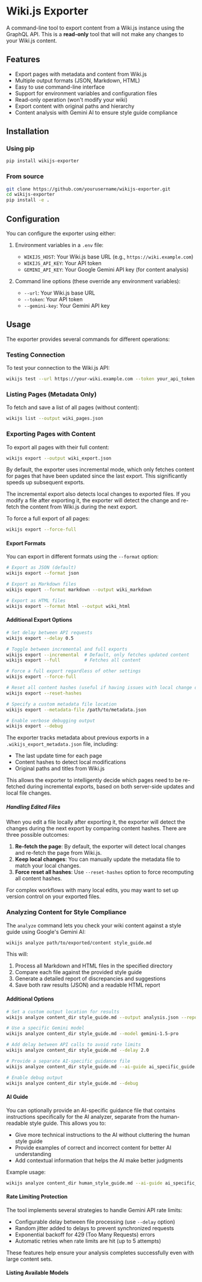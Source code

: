 # Wiki.js Exporter

A command-line tool to export content from a Wiki.js instance using the GraphQL API. This is a **read-only** tool that will not make any changes to your Wiki.js content.

## Features

- Export pages with metadata and content from Wiki.js
- Multiple output formats (JSON, Markdown, HTML)
- Easy to use command-line interface
- Support for environment variables and configuration files
- Read-only operation (won't modify your wiki)
- Export content with original paths and hierarchy
- Content analysis with Gemini AI to ensure style guide compliance

## Installation

### Using pip

```bash
pip install wikijs-exporter
```

### From source

```bash
git clone https://github.com/yourusername/wikijs-exporter.git
cd wikijs-exporter
pip install -e .
```

## Configuration

You can configure the exporter using either:

1. Environment variables in a `.env` file:
   - `WIKIJS_HOST`: Your Wiki.js base URL (e.g., `https://wiki.example.com`)
   - `WIKIJS_API_KEY`: Your API token
   - `GEMINI_API_KEY`: Your Google Gemini API key (for content analysis)

2. Command line options (these override any environment variables):
   - `--url`: Your Wiki.js base URL
   - `--token`: Your API token
   - `--gemini-key`: Your Gemini API key

## Usage

The exporter provides several commands for different operations:

### Testing Connection

To test your connection to the Wiki.js API:

```bash
wikijs test --url https://your-wiki.example.com --token your_api_token
```

### Listing Pages (Metadata Only)

To fetch and save a list of all pages (without content):

```bash
wikijs list --output wiki_pages.json
```

### Exporting Pages with Content

To export all pages with their full content:

```bash
wikijs export --output wiki_export.json
```

By default, the exporter uses incremental mode, which only fetches content for pages that have been updated since the last export. This significantly speeds up subsequent exports.

The incremental export also detects local changes to exported files. If you modify a file after exporting it, the exporter will detect the change and re-fetch the content from Wiki.js during the next export.

To force a full export of all pages:

```bash
wikijs export --force-full
```

#### Export Formats

You can export in different formats using the `--format` option:

```bash
# Export as JSON (default)
wikijs export --format json

# Export as Markdown files
wikijs export --format markdown --output wiki_markdown

# Export as HTML files
wikijs export --format html --output wiki_html
```

#### Additional Export Options

```bash
# Set delay between API requests
wikijs export --delay 0.5

# Toggle between incremental and full exports
wikijs export --incremental  # Default, only fetches updated content
wikijs export --full         # Fetches all content

# Force a full export regardless of other settings
wikijs export --force-full

# Reset all content hashes (useful if having issues with local change detection)
wikijs export --reset-hashes

# Specify a custom metadata file location
wikijs export --metadata-file /path/to/metadata.json

# Enable verbose debugging output
wikijs export --debug
```

The exporter tracks metadata about previous exports in a `.wikijs_export_metadata.json` file, including:
- The last update time for each page
- Content hashes to detect local modifications
- Original paths and titles from Wiki.js

This allows the exporter to intelligently decide which pages need to be re-fetched during incremental exports, based on both server-side updates and local file changes.

##### Handling Edited Files

When you edit a file locally after exporting it, the exporter will detect the changes during the next export by comparing content hashes. There are three possible outcomes:

1. **Re-fetch the page**: By default, the exporter will detect local changes and re-fetch the page from Wiki.js.
2. **Keep local changes**: You can manually update the metadata file to match your local changes.
3. **Force reset all hashes**: Use `--reset-hashes` option to force recomputing all content hashes.

For complex workflows with many local edits, you may want to set up version control on your exported files.

### Analyzing Content for Style Compliance

The `analyze` command lets you check your wiki content against a style guide using Google's Gemini AI:

```bash
wikijs analyze path/to/exported/content style_guide.md
```

This will:
1. Process all Markdown and HTML files in the specified directory
2. Compare each file against the provided style guide
3. Generate a detailed report of discrepancies and suggestions
4. Save both raw results (JSON) and a readable HTML report

#### Additional Options

```bash
# Set a custom output location for results
wikijs analyze content_dir style_guide.md --output analysis.json --report report.html

# Use a specific Gemini model
wikijs analyze content_dir style_guide.md --model gemini-1.5-pro

# Add delay between API calls to avoid rate limits
wikijs analyze content_dir style_guide.md --delay 2.0

# Provide a separate AI-specific guidance file
wikijs analyze content_dir style_guide.md --ai-guide ai_specific_guide.md

# Enable debug output
wikijs analyze content_dir style_guide.md --debug
```

#### AI Guide

You can optionally provide an AI-specific guidance file that contains instructions specifically for the AI analyzer, separate from the human-readable style guide. This allows you to:

- Give more technical instructions to the AI without cluttering the human style guide
- Provide examples of correct and incorrect content for better AI understanding
- Add contextual information that helps the AI make better judgments

Example usage:
```bash
wikijs analyze content_dir human_style_guide.md --ai-guide ai_specific_instructions.md
```

#### Rate Limiting Protection

The tool implements several strategies to handle Gemini API rate limits:

- Configurable delay between file processing (use `--delay` option)
- Random jitter added to delays to prevent synchronized requests
- Exponential backoff for 429 (Too Many Requests) errors
- Automatic retries when rate limits are hit (up to 5 attempts)

These features help ensure your analysis completes successfully even with large content sets.

#### Listing Available Models